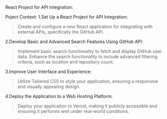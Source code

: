 
React Project for API Integration:


Poject Context:
1.Set Up a React Project for API Integration:
>Create and configure a new React application for integrating with external APIs, specifically the GitHub API.

2.Develop Basic and Advanced Search Features Using GitHub API:
>Implement basic search functionality to fetch and display GitHub user data.
>Enhance the search functionality to include advanced filtering criteria, such as location and repository count.

3.Improve User Interface and Experience:
>Utilize Tailwind CSS to style your application, ensuring a responsive and visually appealing design.

4.Deploy the Application to a Web Hosting Platform:
>Deploy your application to Vercel, making it publicly accessible and ensuring it performs well under real-world conditions.